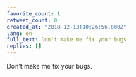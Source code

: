 ```yaml
---
favorite_count: 1
retweet_count: 0
created_at: "2018-12-13T10:26:56.000Z"
lang: en
full_text: Don't make me fix your bugs.
replies: []
---
```


Don't make me fix your bugs.
